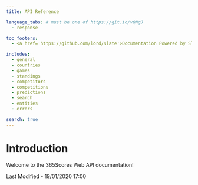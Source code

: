 ```yaml
---
title: API Reference

language_tabs: # must be one of https://git.io/vQNgJ
  - response

toc_footers:
  - <a href='https://github.com/lord/slate'>Documentation Powered by Slate</a>

includes:
  - general
  - countries
  - games
  - standings
  - competitors
  - competitions
  - predictions
  - search
  - entities
  - errors

search: true
---
```


# Introduction

Welcome to the 365Scores Web API documentation!

Last Modified - 19/01/2020 17:00




